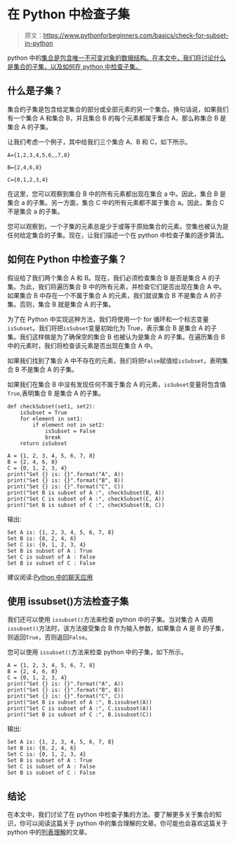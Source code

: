 # 在 Python 中检查子集

> 原文：<https://www.pythonforbeginners.com/basics/check-for-subset-in-python>

python 中的[集合是包含唯一不可变对象的数据结构。在本文中，我们将讨论什么是集合的子集，以及如何在 python 中检查子集。](https://www.pythonforbeginners.com/basics/set-operations-in-python)

## 什么是子集？

集合的子集是包含给定集合的部分或全部元素的另一个集合。换句话说，如果我们有一个集合 A 和集合 B，并且集合 B 的每个元素都属于集合 A，那么称集合 B 是集合 A 的子集。

让我们考虑一个例子，其中给我们三个集合 A、B 和 C，如下所示。

`A={1,2,3,4,5,6,,7,8}`

`B={2,4,6,8}`

`C={0,1,2,3,4}`

在这里，您可以观察到集合 B 中的所有元素都出现在集合 a 中。因此，集合 B 是集合 a 的子集。另一方面，集合 C 中的所有元素都不属于集合 a。因此，集合 C 不是集合 a 的子集。

您可以观察到，一个子集的元素总是少于或等于原始集合的元素。空集也被认为是任何给定集合的子集。现在，让我们描述一个在 python 中检查子集的逐步算法。

## 如何在 Python 中检查子集？

假设给了我们两个集合 A 和 B。现在，我们必须检查集合 B 是否是集合 A 的子集。为此，我们将遍历集合 B 中的所有元素，并检查它们是否出现在集合 A 中。如果集合 B 中存在一个不属于集合 A 的元素，我们就说集合 B 不是集合 A 的子集。否则，集合 B 就是集合 A 的子集。

为了在 Python 中实现这种方法，我们将使用一个 for 循环和一个标志变量`isSubset`。我们将把`isSubset`变量初始化为 True，表示集合 B 是集合 A 的子集。我们这样做是为了确保空的集合 B 也被认为是集合 A 的子集。在遍历集合 B 中的元素时，我们将检查该元素是否出现在集合 A 中。

如果我们找到了集合 A 中不存在的元素，我们将把`False`赋值给`isSubset`，表明集合 B 不是集合 A 的子集。

如果我们在集合 B 中没有发现任何不属于集合 A 的元素，`isSubset`变量将包含值`True`,表明集合 B 是集合 A 的子集。

```
def checkSubset(set1, set2):
    isSubset = True
    for element in set1:
        if element not in set2:
            isSubset = False
            break
    return isSubset

A = {1, 2, 3, 4, 5, 6, 7, 8}
B = {2, 4, 6, 8}
C = {0, 1, 2, 3, 4}
print("Set {} is: {}".format("A", A))
print("Set {} is: {}".format("B", B))
print("Set {} is: {}".format("C", C))
print("Set B is subset of A :", checkSubset(B, A))
print("Set C is subset of A :", checkSubset(C, A))
print("Set B is subset of C :", checkSubset(B, C))
```

输出:

```
Set A is: {1, 2, 3, 4, 5, 6, 7, 8}
Set B is: {8, 2, 4, 6}
Set C is: {0, 1, 2, 3, 4}
Set B is subset of A : True
Set C is subset of A : False
Set B is subset of C : False
```

建议阅读:[Python 中的聊天应用](https://codinginfinite.com/python-chat-application-tutorial-source-code/)

## 使用 issubset()方法检查子集

我们还可以使用 `issubset()`方法来检查 python 中的子集。当对集合 A 调用 `issubset()`方法时，该方法接受集合 B 作为输入参数，如果集合 A 是 B 的子集，则返回`True`，否则返回`False`。

您可以使用 `issubset()`方法来检查 python 中的子集，如下所示。

```
A = {1, 2, 3, 4, 5, 6, 7, 8}
B = {2, 4, 6, 8}
C = {0, 1, 2, 3, 4}
print("Set {} is: {}".format("A", A))
print("Set {} is: {}".format("B", B))
print("Set {} is: {}".format("C", C))
print("Set B is subset of A :", B.issubset(A))
print("Set C is subset of A :", C.issubset(A))
print("Set B is subset of C :", B.issubset(C))
```

输出:

```
Set A is: {1, 2, 3, 4, 5, 6, 7, 8}
Set B is: {8, 2, 4, 6}
Set C is: {0, 1, 2, 3, 4}
Set B is subset of A : True
Set C is subset of A : False
Set B is subset of C : False
```

## 结论

在本文中，我们讨论了在 python 中检查子集的方法。要了解更多关于集合的知识，你可以阅读这篇关于 python 中的集合理解的文章。你可能也会喜欢这篇关于 python 中的[列表理解](https://www.pythonforbeginners.com/basics/list-comprehensions-in-python)的文章。